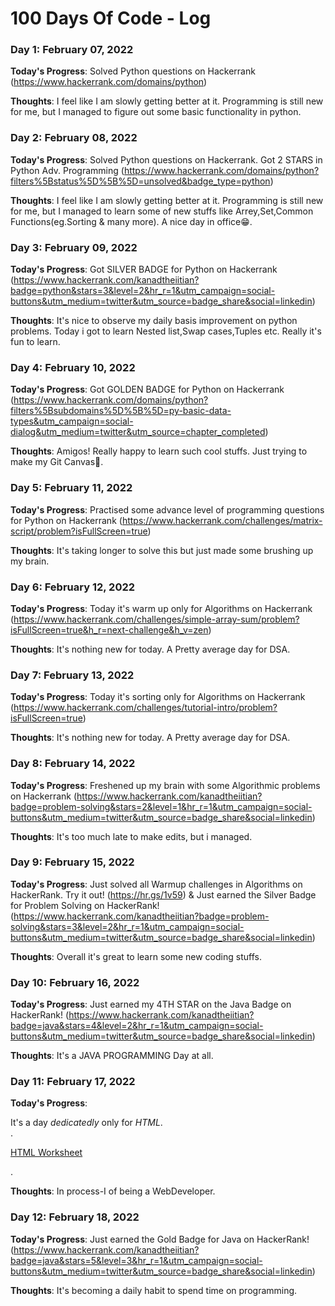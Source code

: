 # 100 Days Of Code - Log

### Day 1: February 07, 2022 

**Today's Progress**: Solved Python questions on Hackerrank (https://www.hackerrank.com/domains/python)

**Thoughts**: I feel like I am slowly getting better at it. Programming is still new for me, but I managed to figure out some basic functionality in python.


### Day 2: February 08, 2022 

**Today's Progress**: Solved Python questions on Hackerrank. Got 2 STARS in Python Adv. Programming (https://www.hackerrank.com/domains/python?filters%5Bstatus%5D%5B%5D=unsolved&badge_type=python)

**Thoughts**: I feel like I am slowly getting better at it. Programming is still new for me, but I managed to learn some of new stuffs like Arrey,Set,Common Functions(eg.Sorting & many more). A nice day in office😁. 


### Day 3: February 09, 2022 

**Today's Progress**: Got SILVER BADGE for Python on Hackerrank (https://www.hackerrank.com/kanadtheiitian?badge=python&stars=3&level=2&hr_r=1&utm_campaign=social-buttons&utm_medium=twitter&utm_source=badge_share&social=linkedin) 

**Thoughts**: It's nice to observe my daily basis improvement on python problems. Today i got to learn Nested list,Swap cases,Tuples etc. Really it's fun to learn.


### Day 4: February 10, 2022 

**Today's Progress**: Got GOLDEN BADGE for Python on Hackerrank (https://www.hackerrank.com/domains/python?filters%5Bsubdomains%5D%5B%5D=py-basic-data-types&utm_campaign=social-dialog&utm_medium=twitter&utm_source=chapter_completed) 

**Thoughts**: Amigos! Really happy to learn such cool stuffs. Just trying to make my Git Canvas🤩. 


### Day 5: February 11, 2022 

**Today's Progress**: Practised some advance level of programming questions for Python on Hackerrank (https://www.hackerrank.com/challenges/matrix-script/problem?isFullScreen=true)

**Thoughts**: It's taking longer to solve this but just made some brushing up my brain.


### Day 6: February 12, 2022 

**Today's Progress**: Today it's warm up only for Algorithms on Hackerrank (https://www.hackerrank.com/challenges/simple-array-sum/problem?isFullScreen=true&h_r=next-challenge&h_v=zen) 

**Thoughts**: It's nothing new for today. A Pretty average day for DSA.


### Day 7: February 13, 2022 

**Today's Progress**: Today it's sorting only for Algorithms on Hackerrank (https://www.hackerrank.com/challenges/tutorial-intro/problem?isFullScreen=true)

**Thoughts**: It's nothing new for today. A Pretty average day for DSA. 


### Day 8: February 14, 2022 

**Today's Progress**: Freshened up my brain with some Algorithmic problems on Hackerrank (https://www.hackerrank.com/kanadtheiitian?badge=problem-solving&stars=2&level=1&hr_r=1&utm_campaign=social-buttons&utm_medium=twitter&utm_source=badge_share&social=linkedin)

**Thoughts**: It's too much late to make edits, but i managed.


### Day 9: February 15, 2022 

**Today's Progress**: Just solved all Warmup challenges in Algorithms on HackerRank. Try it out! (https://hr.gs/1v59) & Just earned the Silver Badge for Problem Solving on HackerRank! (https://www.hackerrank.com/kanadtheiitian?badge=problem-solving&stars=3&level=2&hr_r=1&utm_campaign=social-buttons&utm_medium=twitter&utm_source=badge_share&social=linkedin)

**Thoughts**: Overall it's great to learn some new coding stuffs. 


### Day 10: February 16, 2022 

**Today's Progress**: Just earned my 4TH STAR on the Java Badge on HackerRank! (https://www.hackerrank.com/kanadtheiitian?badge=java&stars=4&level=2&hr_r=1&utm_campaign=social-buttons&utm_medium=twitter&utm_source=badge_share&social=linkedin)

**Thoughts**: It's a JAVA PROGRAMMING Day at all.


### Day 11: February 17, 2022

**Today's Progress**: <p>It's a day <em>dedicatedly</em> only for <em>HTML</em>.<br>.<p><a href="https://codepen.io/codingwithiitian007/pen/QWOabJp">HTML Worksheet </a></p>.

**Thoughts**: In process-I of being a WebDeveloper. 


### Day 12: February 18, 2022

**Today's Progress**: Just earned the Gold Badge for Java on HackerRank! (https://www.hackerrank.com/kanadtheiitian?badge=java&stars=5&level=3&hr_r=1&utm_campaign=social-buttons&utm_medium=twitter&utm_source=badge_share&social=linkedin)

**Thoughts**: It's becoming a daily habit to spend time on programming.


















